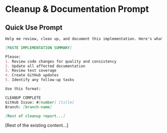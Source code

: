 # Cleanup & Documentation Prompt

## Quick Use Prompt
```markdown
Help me review, clean up, and document this implementation. Here's what we've completed:

[PASTE IMPLEMENTATION SUMMARY]

Please:
1. Review code changes for quality and consistency
2. Update all affected documentation
3. Review test coverage
4. Create GitHub updates
5. Identify any follow-up tasks

Use this format:

CLEANUP COMPLETE
GitHub Issue: #[number] [title]
Branch: [branch-name]

[Rest of cleanup report...]
```

[Rest of the existing content...]